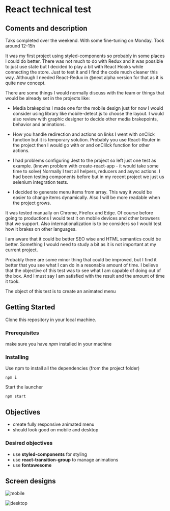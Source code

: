 # React technical test

## Coments and description

Taks completed over the weekend. With some fine-tuning on Monday.
Took around 12-15h

It was my first project using styled-components so probably in some places I could do better.
There was not much to do with Redux and it was possible to just use state but
I decided to play a bit with React Hooks while connecting the store.
Just to test it and I find the code much cleaner this way.
Although I needed React-Redux in @next alpha version for that as it is quite new concept.

There are some things I would normally discuss with the team or things that would be already set in the projects like:

-   Media brakepoins
    I made one for the mobile design just for now
    I would consider using library like mobile-detect.js to choose the layout.
    I would also review with graphic designer to decide other media brakepoints, behavior and animations.

-   How you handle redirection and actions on links
    I went with onClick function but it is temporary solution.
    Probably you use React-Router in the project
    then I would go with <Link> or <a> and onClilck function for other actions.

-   I had problems configuring Jest to the project so left just one test as example.
    (known problem with create-react-app - it would take some time to solve)
    Normally I test all helpers, reducers and async actions.
    I had been testing components before but in my recent project we just us selenium integration tests.

-   I decided to generate menu items from array. This way it would be easier to change items dynamically.
    Also I will be more readable when the project grows.

It was tested manually on Chrome, Firefox and Edge.
Of course before going to productions I would test it on mobile devices and other browsers that we support.
Also internationalization is to be considers so I would test how it brakes on other languages.

I am aware that it could be better SEO wise and HTML semantics could be better.
Something I would need to study a bit as it is not important at my current project.

Probably there are some minor thing that could be improved,
but I find it better that you see what I can do in a resonable amount of time.
I believe that the objective of this test was to see what I am capable of doing out of the box.
And I must say I am satisfied with the result and the amount of time it took.

The object of this test is to create an animated menu

## Getting Started

Clone this repository in your local machine.

### Prerequisites

make sure you have _npm_ installed in your machine

### Installing

Use npm to install all the dependencies (from the project folder)

```
npm i
```

Start the launcher

```
npm start
```

## Objectives

-   create fully responsive animated menu
-   should look good on mobile and desktop

### Desired objectives

-   use **styled-components** for styling
-   use **react-transition-group** to manage animations
-   use **fontawesome**

## Screen designs

![mobile](https://raw.githubusercontent.com/Awaymo/react-technical-test/master/design/mobile.png)

![desktop](https://raw.githubusercontent.com/Awaymo/react-technical-test/master/design/desktop.png)
